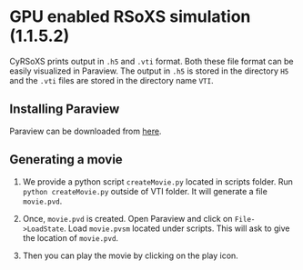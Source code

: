 # GPU enabled RSoXS simulation (1.1.5.2)

CyRSoXS prints output in `.h5` and  `.vti` format. Both these file format can
be easily visualized in Paraview. The output in `.h5` is stored in the directory
`H5` and the `.vti` files are stored in the directory name `VTI`.

## Installing Paraview

Paraview can be downloaded from [here](https://www.paraview.org/).

## Generating a movie

1. We provide a python script `createMovie.py` located in scripts folder.
 Run `python createMovie.py` outside of VTI folder. It will generate a file `movie.pvd`.
  
2. Once, `movie.pvd` is created. Open Paraview and click on `File->LoadState`. Load `movie.pvsm`
located under scripts. This will ask to give the location of `movie.pvd`.

3. Then you can play the movie by clicking on the play icon.
